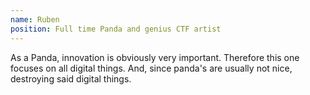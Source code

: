 ```yaml
---
name: Ruben
position: Full time Panda and genius CTF artist
---
```


As a Panda, innovation is obviously very important. Therefore this one focuses on all digital things. And, since panda's are usually not nice, destroying said digital things.
